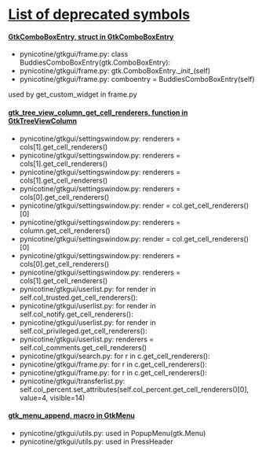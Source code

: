# [List of deprecated symbols](https://developer.gnome.org/gtk2/2.24/api-index-deprecated.html)

#### [GtkComboBoxEntry, struct in GtkComboBoxEntry](https://developer.gnome.org/gtk2/2.24/GtkComboBoxEntry.html)

* pynicotine/gtkgui/frame.py: class BuddiesComboBoxEntry(gtk.ComboBoxEntry):
* pynicotine/gtkgui/frame.py: gtk.ComboBoxEntry.\__init__(self)
* pynicotine/gtkgui/frame.py: comboentry = BuddiesComboBoxEntry(self)

used by get_custom_widget in frame.py

#### [gtk_tree_view_column_get_cell_renderers, function in GtkTreeViewColumn](https://developer.gnome.org/gtk2/2.24/GtkTreeViewColumn.html#gtk-tree-view-column-get-cell-renderers)

* pynicotine/gtkgui/settingswindow.py: renderers = cols[1].get_cell_renderers()
* pynicotine/gtkgui/settingswindow.py: renderers = cols[1].get_cell_renderers()
* pynicotine/gtkgui/settingswindow.py: renderers = cols[1].get_cell_renderers()
* pynicotine/gtkgui/settingswindow.py: renderers = cols[0].get_cell_renderers()
* pynicotine/gtkgui/settingswindow.py: render = col.get_cell_renderers()[0]
* pynicotine/gtkgui/settingswindow.py: renderers = column.get_cell_renderers()
* pynicotine/gtkgui/settingswindow.py: render = col.get_cell_renderers()[0]
* pynicotine/gtkgui/settingswindow.py: renderers = cols[0].get_cell_renderers()
* pynicotine/gtkgui/settingswindow.py: renderers = cols[1].get_cell_renderers()
* pynicotine/gtkgui/userlist.py: for render in self.col_trusted.get_cell_renderers():
* pynicotine/gtkgui/userlist.py: for render in self.col_notify.get_cell_renderers():
* pynicotine/gtkgui/userlist.py: for render in self.col_privileged.get_cell_renderers():
* pynicotine/gtkgui/userlist.py: renderers = self.col_comments.get_cell_renderers()
* pynicotine/gtkgui/search.py: for r in c.get_cell_renderers():
* pynicotine/gtkgui/frame.py: for r in c.get_cell_renderers():
* pynicotine/gtkgui/frame.py: for r in c.get_cell_renderers():
* pynicotine/gtkgui/transferlist.py: self.col_percent.set_attributes(self.col_percent.get_cell_renderers()[0], value=4, visible=14)

#### [gtk_menu_append, macro in GtkMenu](https://developer.gnome.org/gtk2/2.24/GtkMenu.html#gtk-menu-append)

* pynicotine/gtkgui/utils.py: used in PopupMenu(gtk.Menu)
* pynicotine/gtkgui/utils.py: used in PressHeader

